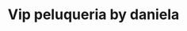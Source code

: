 ---
title: "Vip peluqueria by daniela"
url: /vilanova-i-la-geltru/vip-peluqueria-by-daniela/
shop: Friseur
---